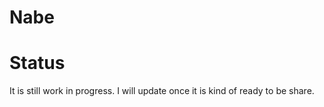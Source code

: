 # Nabe


# Status

It is still work in progress. I will update once it is kind of ready to be share.
